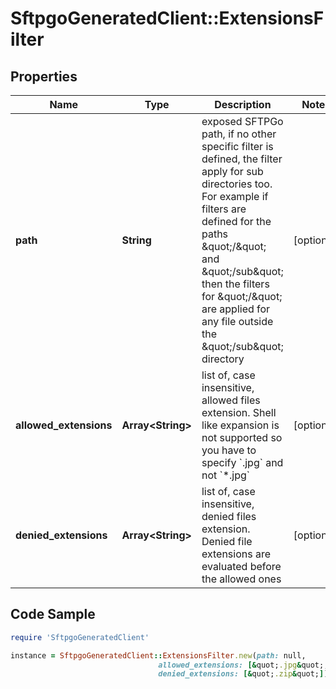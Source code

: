 # SftpgoGeneratedClient::ExtensionsFilter

## Properties

Name | Type | Description | Notes
------------ | ------------- | ------------- | -------------
**path** | **String** | exposed SFTPGo path, if no other specific filter is defined, the filter apply for sub directories too. For example if filters are defined for the paths \&quot;/\&quot; and \&quot;/sub\&quot; then the filters for \&quot;/\&quot; are applied for any file outside the \&quot;/sub\&quot; directory | [optional] 
**allowed_extensions** | **Array&lt;String&gt;** | list of, case insensitive, allowed files extension. Shell like expansion is not supported so you have to specify &#x60;.jpg&#x60; and not &#x60;*.jpg&#x60; | [optional] 
**denied_extensions** | **Array&lt;String&gt;** | list of, case insensitive, denied files extension. Denied file extensions are evaluated before the allowed ones | [optional] 

## Code Sample

```ruby
require 'SftpgoGeneratedClient'

instance = SftpgoGeneratedClient::ExtensionsFilter.new(path: null,
                                 allowed_extensions: [&quot;.jpg&quot;,&quot;.png&quot;],
                                 denied_extensions: [&quot;.zip&quot;])
```


